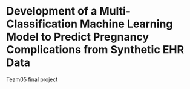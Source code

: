 # Development of a Multi-Classification Machine Learning Model to Predict Pregnancy Complications from Synthetic EHR Data

Team05 final project
